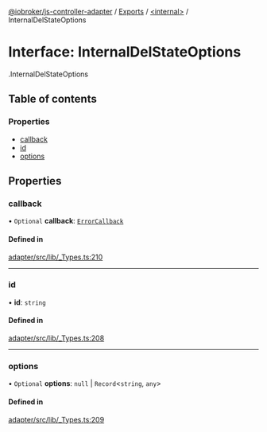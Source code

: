 [@iobroker/js-controller-adapter](../README.md) / [Exports](../modules.md) / [<internal\>](../modules/internal_.md) / InternalDelStateOptions

# Interface: InternalDelStateOptions

[<internal>](../modules/internal_.md).InternalDelStateOptions

## Table of contents

### Properties

- [callback](internal_.InternalDelStateOptions.md#callback)
- [id](internal_.InternalDelStateOptions.md#id)
- [options](internal_.InternalDelStateOptions.md#options)

## Properties

### callback

• `Optional` **callback**: [`ErrorCallback`](../modules/internal_.md#errorcallback)

#### Defined in

[adapter/src/lib/_Types.ts:210](https://github.com/ioBroker/ioBroker.js-controller/blob/3160f6ba/packages/adapter/src/lib/_Types.ts#L210)

___

### id

• **id**: `string`

#### Defined in

[adapter/src/lib/_Types.ts:208](https://github.com/ioBroker/ioBroker.js-controller/blob/3160f6ba/packages/adapter/src/lib/_Types.ts#L208)

___

### options

• `Optional` **options**: ``null`` \| `Record`<`string`, `any`\>

#### Defined in

[adapter/src/lib/_Types.ts:209](https://github.com/ioBroker/ioBroker.js-controller/blob/3160f6ba/packages/adapter/src/lib/_Types.ts#L209)
